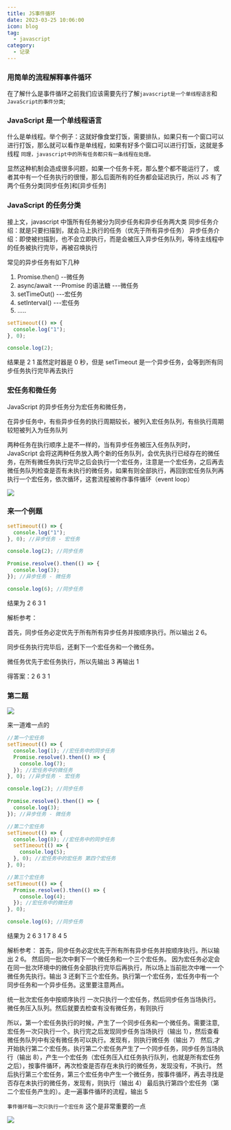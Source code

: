 ```yaml
---
title: JS事件循环
date: 2023-03-25 10:06:00
icon: blog
tag:
  - javascript
category:
  - 记录
---
```


### 用简单的流程解释事件循环

在了解什么是事件循环之前我们应该需要先行了解`javascript是一个单线程语言`和`JavaScript的事件分类`;

### JavaScript 是一个单线程语言

什么是单线程。举个例子：这就好像食堂打饭，需要排队，如果只有一个窗口可以进行打饭，那么就可以看作是单线程，如果有好多个窗口可以进行打饭，这就是多线程
`同理，javascript中的所有任务都只有一条线程在处理。`

显然这种机制会造成很多问题，如果一个任务卡死，那么整个都不能运行了，
或者其中有一个任务执行的很慢，那么后面所有的任务都会延迟执行，所以 JS 有了两个任务分类[同步任务]和[异步任务]

### JavaScript 的任务分类

接上文，javascript 中饿所有任务被分为同步任务和异步任务两大类
同步任务介绍：就是只要扫描到，就会马上执行的任务（优先于所有异步任务）
异步任务介绍：即使被扫描到，也不会立即执行，而是会被压入异步任务队列，等待主线程中的任务被执行完毕，再被召唤执行

常见的异步任务有如下几种

1. Promise.then() --微任务
2. async/await ---Promise 的语法糖 ---微任务
3. setTimeOut() ---宏任务
4. setInterval() ---宏任务
5. .....

```javascript
setTimeout(() => {
  console.log("1");
}, 0);

console.log(2);
```

结果是 2 1 虽然定时器是 0 秒，但是 setTimeout 是一个异步任务，会等到所有同步任务执行完毕再去执行

### 宏任务和微任务

JavaScript 的异步任务分为宏任务和微任务，

在异步任务中，有些异步任务的执行周期较长，被列入宏任务队列，有些执行周期较短被列入为任务队列

两种任务在执行顺序上是不一样的，当有异步任务被压入任务队列时，JavaScript 会将这两种任务放入两个新的任务队列，会优先执行已经存在的微任务，在所有微任务执行完毕之后会执行一个宏任务，注意是一个宏任务，之后再去微任务队列检查是否有未执行的微任务，如果有则全部执行，再回到宏任务队列再执行一个宏任务，依次循环，这套流程被称作事件循环（event loop）

![](https://lmy-1311156074.cos.ap-nanjing.myqcloud.com/test/QQ截图20230325160939.png)

### 来一个例题

```javascript
setTimeout(() => {
  console.log("1");
}, 0); //异步任务 - 宏任务

console.log(2); //同步任务

Promise.resolve().then(() => {
  console.log(3);
}); //异步任务 - 微任务

console.log(6); //同步任务
```

结果为 2 6 3 1

解析参考：

首先，同步任务必定优先于所有所有异步任务并按顺序执行。所以输出 2 6。

同步任务执行完毕后，还剩下一个宏任务和一个微任务。

微任务优先于宏任务执行，所以先输出 3 再输出 1

得答案：2 6 3 1

### 第二题

![](https://lmy-1311156074.cos.ap-nanjing.myqcloud.com/test/1090548F591933667F0D8C8224F6DBF2.png)

来一道难一点的

```javascript
//第一个宏任务
setTimeout(() => {
  console.log(1); //宏任务中的同步任务
  Promise.resolve().then(() => {
    console.log(7);
  }); //宏任务中的微任务
}, 0); //异步任务 - 宏任务

console.log(2); //同步任务

Promise.resolve().then(() => {
  console.log(3);
}); //异步任务 - 微任务

//第二个宏任务
setTimeout(() => {
  console.log(8); //宏任务中的同步任务
  setTimeout(() => {
    console.log(5);
  }, 0); //宏任务中的宏任务 第四个宏任务
}, 0);

//第三个宏任务
setTimeout(() => {
  Promise.resolve().then(() => {
    console.log(4);
  }); //宏任务中的微任务
}, 0);

console.log(6); //同步任务
```

结果为 2 6 3 1 7 8 4 5

解析参考：
首先，同步任务必定优先于所有所有异步任务并按顺序执行。所以输出 2 6。
然后同一批次中剩下一个微任务和一个三个宏任务。
因为宏任务必定会在同一批次环境中的微任务全部执行完毕后再执行，所以场上当前批次中唯一一个微任务先执行。输出 3
还剩下三个宏任务。执行第一个宏任务，宏任务中有一个同步任务和一个异步任务。这里要注意两点。

统一批次宏任务中按顺序执行
一次只执行一个宏任务，然后同步任务当场执行。微任务压入队列。然后就要去检查有没有微任务，有则执行

所以，第一个宏任务执行的时候，产生了一个同步任务和一个微任务。需要注意,宏任务一次只执行一个。执行完之后发现同步任务当场执行（输出 1），然后查看微任务队列中有没有微任务可以执行。发现有，则执行微任务（输出 7）
然后,才开始执行第二个宏任务。执行第二个宏任务产生了一个同步任务，同步任务当场执行（输出 8），产生一个宏任务（宏任务压入红任务执行队列，也就是所有宏任务之后），按事件循环，再次检查是否存在未执行的微任务，发现没有，不执行。
然后执行第三个宏任务，第三个宏任务中产生一个微任务，按事件循环，再去寻找是否存在未执行的微任务，发现有，则执行（输出 4）
最后执行第四个宏任务（第二个宏任务产生的）。走一遍事件循环的流程，输出 5

`事件循环每一次只执行一个宏任务` 这个是非常重要的一点

![](https://lmy-1311156074.cos.ap-nanjing.myqcloud.com/test/2871389CC6253FDBDB3DD1B711CA6575.png)

